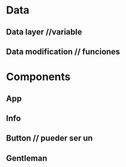 # Data

## Data layer //variable

## Data modification // funciones

# Components

## App

## Info

## Button // pueder ser un <a>

## Gentleman
